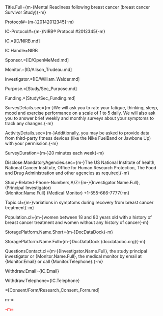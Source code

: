 Title.Full={m-}Mental Readiness following breast cancer (breast cancer Survivor Study){-m}

Protocol#={m-}20142012345{-m}

IC-Protocol#={m-}NIRB® Protocol #2012345{-m}

IC.=[ID/NIRB.md]

IC.Handle=NIRB

Sponsor.=[ID/OpenMeMed.md]

Monitor.=[ID/Alison_Trudeau.md]

Investigator.=[ID/William_Walder.md]

Purpose.=[Study/Sec_Purpose.md]

Funding.=[Study/Sec_Funding.md]

SurveyDetails.sec={m-}We will ask you to rate your fatigue, thinking, sleep, mood and exercise performance on a scale of 1 to 5 daily.  We will also ask you to answer brief weekly and monthly surveys about your symptoms to track any changes.{-m}

ActivityDetails.sec={m-}Additionally, you may be asked to provide data from third-party fitness devices (like the Nike FuelBand or Jawbone Up) with your permission.{-m}

SurveyDuration={m-}20 minutes each week{-m}

Disclose.MandatoryAgencies.sec={m-}The US National Institute of health, National Cancer Institute, Office for Human Research Protection, The Food and Drug Administration and other agencies as required,{-m}

Study-Related-Phone-Numbers,A/Z={m-}{Investigator.Name.Full}, (Principal Investigator)<br>{Monitor.Name.Full} (Medical Monitor) +1-555-666-7777{-m}

Topic.cl={m-}variations in symptoms during recovery from breast cancer treatment{-m}

Population.cl={m-}women between 18 and 80 years old with a history of breast cancer treatment and women without any history of cancer{-m}

StoragePlatform.Name.Short={m-}DocDataDock{-m}

StoragePlatform.Name.Full={m-}DocDataDock (docdatadoc.org){-m}

QuestionsContact.cl={m-}{Investigator.Name.Full}, the study principal investigator or {Monitor.Name.Full}, the medical monitor by email at {Monitor.Email} or call {Monitor.Telephone}.{-m}

Withdraw.Email={IC.Email}

Withdraw.Telephone={IC.Telephone}

=[Consent/Form/Research_Consent_Form.md]

m-=<font color="red">

-m=</font>